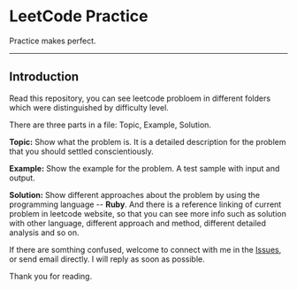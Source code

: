 LeetCode Practice
==========================

Practice makes perfect.

------------------------------

Introduction
---------------
Read this repository, you can see leetcode probloem in different folders which were distinguished by difficulty level.

There are three parts in a file: Topic, Example, Solution.

**Topic:** Show what the problem is. It is a detailed description for the problem that you should settled conscientiously.

**Example:** Show the example for the problem. A test sample with input and output.

**Solution:** Show different approaches about the problem by using the programming language -- **Ruby**.
And there is a reference linking of current problem in leetcode website, so that you can see more info 
such as solution with other language, different approach and method, different detailed analysis and so on.

If there are somthing confused, welcome to connect with me in the [Issues](https://github.com/xujie-axu/LeetCodePractice/issues), 
or send email directly. I will reply as soon as possible.

Thank you for reading.
